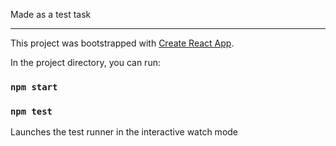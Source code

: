 Made as a test task

---

This project was bootstrapped with [Create React App](https://github.com/facebook/create-react-app).

In the project directory, you can run:

### `npm start`

### `npm test`

Launches the test runner in the interactive watch mode

